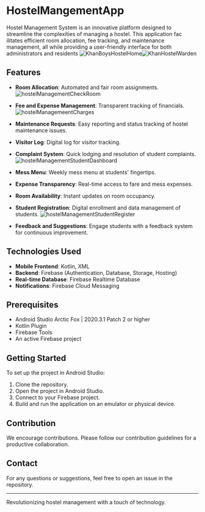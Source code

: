 # HostelMangementApp
Hostel Management System is an innovative platform designed to streamline the complexities of managing a hostel. This application fac
ilitates efficient room allocation, fee tracking, and maintenance management, all while providing a user-friendly interface for both administrators and residents
![KhanBoysHostelHome](https://github.com/Aban3049/HostelMangementApp/assets/157634467/5b9025f3-cb93-4a05-a93f-0b5d2e9e1ffa)![KhanHostelWarden](https://github.com/Aban3049/HostelMangementApp/assets/157634467/d3dee88a-54e9-4b6c-85b9-d6787adfc9be)

## Features
- **Room Allocation**: Automated and fair room assignments.
![hostelManagementCheckRoom](https://github.com/Aban3049/HostelMangementApp/assets/157634467/2879f087-2757-46d9-86a2-25aad07780ec)
  
- **Fee and Expense Management**: Transparent tracking of financials.
  ![hostelManagemeentCharges](https://github.com/Aban3049/HostelMangementApp/assets/157634467/1b21c863-2cdc-4871-88fc-facfbe39b2fd)

- **Maintenance Requests**: Easy reporting and status tracking of hostel maintenance issues.
- **Visitor Log**: Digital log for visitor tracking.
- **Complaint System**: Quick lodging and resolution of student complaints.
  ![hostelManagementStudentDashboard](https://github.com/Aban3049/HostelMangementApp/assets/157634467/83f26ce4-faf6-4e5d-9888-c278187744a2)

- **Mess Menu**: Weekly mess menu at students' fingertips.
- **Expense Transparency**: Real-time access to fare and mess expenses.
- **Room Availability**: Instant updates on room occupancy.
- **Student Registration**: Digital enrollment and data management of students.
  ![hostelManagementStudentRegister](https://github.com/Aban3049/HostelMangementApp/assets/157634467/9beeb4fc-3380-41a1-bb10-bffd0447c7ba)
 
- **Feedback and Suggestions**: Engage students with a feedback system for continuous improvement.

## Technologies Used
- **Mobile Frontend**: Kotlin, XML
- **Backend**: Firebase (Authentication, Database, Storage, Hosting)
- **Real-time Database**: Firebase Realtime Database
- **Notifications**: Firebase Cloud Messaging

## Prerequisites
- Android Studio Arctic Fox | 2020.3.1 Patch 2 or higher
- Kotlin Plugin
- Firebase Tools
- An active Firebase project

## Getting Started
To set up the project in Android Studio:
1. Clone the repository.
2. Open the project in Android Studio.
3. Connect to your Firebase project.
4. Build and run the application on an emulator or physical device.

## Contribution
We encourage contributions. Please follow our contribution guidelines for a productive collaboration.

## Contact
For any questions or suggestions, feel free to open an issue in the repository.

---

Revolutionizing hostel management with a touch of technology.
